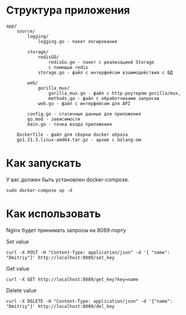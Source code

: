 # Структура приложения
    app/
        source/
            logging/
                logging.go - пакет логирования
            
            storage/
                redisGO/
                    redisGo.go - пакет с реализацией Storage 
                    с помощью redis
                storage.go - файл с интерфейсом взаимодействия с БД
            
            web/
                gorilla_mux/
                    gorilla_mux.go - файл с http-роутером gorilla/mux, 
                    methods.go - файл с обработчиками запросов
                web.go - файл с интерфейсом для API
            
            config.go - статичные данные для приложения
            go.mod - зависимости
            main.go - точка входа приложения
        
        Dockerfile - файл для сборки docker образа
        go1.21.3.linux-amd64.tar.gz - архив с Golang-ом

# Как запускать
У вас должен быть установлен docker-compose.

    sudo docker-compose up -d

# Как использовать
Nginx будет принимать запросы на 8089 порту

Set value

    curl -X POST -H "Content-Type: application/json" -d '{ "name": "Dmitriy"}' http://localhost:8089/set_key

Get value

    curl -X GET http://localhost:8089/get_key?key=name

Delete value

    curl -X DELETE -H "Content-Type: application/json" -d '{"name": "Dmitriy"}' http://localhost:8089/del_key